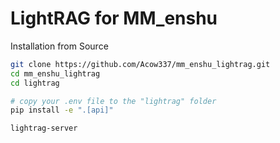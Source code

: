 # LightRAG for MM_enshu



Installation from Source

```bash
git clone https://github.com/Acow337/mm_enshu_lightrag.git
cd mm_enshu_lightrag
cd lightrag

# copy your .env file to the "lightrag" folder
pip install -e ".[api]"

lightrag-server
```

